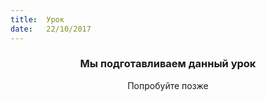 ```yaml
---
title:  Урок
date:   22/10/2017
---
```


### <center>Мы подготавливаем данный урок</center>
<center>Попробуйте позже</center>